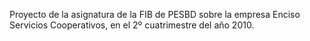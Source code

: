 Proyecto de la asignatura de la FIB de PESBD sobre la empresa Enciso Servicios Cooperativos, en el 2º cuatrimestre del año 2010.